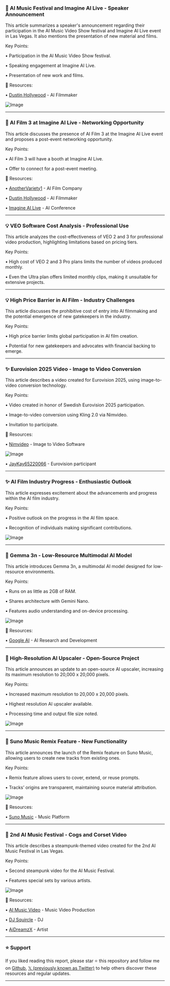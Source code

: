 ### 🤖 AI Music Festival and Imagine AI Live - Speaker Announcement

This article summarizes a speaker's announcement regarding their participation in the AI Music Video Show festival and Imagine AI Live event in Las Vegas.  It also mentions the presentation of new material and films.


Key Points:

• Participation in the AI Music Video Show festival.

• Speaking engagement at Imagine AI Live.

• Presentation of new work and films.



🔗 Resources:

• [Dustin Hollywood](https://x.com/dustinhollywood) - AI Filmmaker

![Image](https://pbs.twimg.com/amplify_video_thumb/1925125588630605824/img/zOLfc8_vkzC4NpO_.jpg)


---
### 🤖 AI Film 3 at Imagine AI Live - Networking Opportunity

This article discusses the presence of AI Film 3 at the Imagine AI Live event and proposes a post-event networking opportunity.


Key Points:

• AI Film 3 will have a booth at Imagine AI Live.

• Offer to connect for a post-event meeting.



🔗 Resources:

• [AnotherVariety1](https://x.com/AnotherVariety1) -  AI Film Company

• [Dustin Hollywood](https://x.com/dustinhollywood) - AI Filmmaker

• [Imagine AI Live](https://x.com/ImagineAILive) - AI Conference


---
### 💡 VEO Software Cost Analysis - Professional Use

This article analyzes the cost-effectiveness of VEO 2 and 3 for professional video production, highlighting limitations based on pricing tiers.


Key Points:

• High cost of VEO 2 and 3 Pro plans limits the number of videos produced monthly.

• Even the Ultra plan offers limited monthly clips, making it unsuitable for extensive projects.


---
### 💡 High Price Barrier in AI Film - Industry Challenges

This article discusses the prohibitive cost of entry into AI filmmaking and the potential emergence of new gatekeepers in the industry.


Key Points:

• High price barrier limits global participation in AI film creation.

• Potential for new gatekeepers and advocates with financial backing to emerge.



---
### ✨ Eurovision 2025 Video - Image to Video Conversion

This article describes a video created for Eurovision 2025, using image-to-video conversion technology.


Key Points:

• Video created in honor of Swedish Eurovision 2025 participation.

• Image-to-video conversion using Kling 2.0 via Nimvideo.

• Invitation to participate.


🔗 Resources:

• [Nimvideo](https://x.com/nimvideo) - Image to Video Software

![Image](https://pbs.twimg.com/amplify_video_thumb/1925325784404705280/img/j7u_eljZWfDo7-Po.jpg)

• [JayKay65220066](https://x.com/JayKay65220066) -  Eurovision participant


---
### ✨ AI Film Industry Progress - Enthusiastic Outlook

This article expresses excitement about the advancements and progress within the AI film industry.


Key Points:

• Positive outlook on the progress in the AI film space.

• Recognition of individuals making significant contributions.


![Image](https://pbs.twimg.com/amplify_video_thumb/1925302886042390528/img/3CZYIJHdkoiZGgHu.jpg)


---
### 🤖 Gemma 3n - Low-Resource Multimodal AI Model

This article introduces Gemma 3n, a multimodal AI model designed for low-resource environments.


Key Points:

• Runs on as little as 2GB of RAM.

• Shares architecture with Gemini Nano.

• Features audio understanding and on-device processing.


![Image](https://pbs.twimg.com/amplify_video_thumb/1924959064015896576/img/pFzmgnkj_lH8krdJ.jpg)

🔗 Resources:

• [Google AI](https://x.com/GoogleAI) - AI Research and Development


---
### 🤖 High-Resolution AI Upscaler - Open-Source Project

This article announces an update to an open-source AI upscaler, increasing its maximum resolution to 20,000 x 20,000 pixels.


Key Points:

• Increased maximum resolution to 20,000 x 20,000 pixels.

• Highest resolution AI upscaler available.

• Processing time and output file size noted.


![Image](https://pbs.twimg.com/amplify_video_thumb/1925111847553785856/img/p879M8LEvnCODzRK.jpg)


---
### 🚀 Suno Music Remix Feature - New Functionality

This article announces the launch of the Remix feature on Suno Music, allowing users to create new tracks from existing ones.


Key Points:

• Remix feature allows users to cover, extend, or reuse prompts.

• Tracks’ origins are transparent, maintaining source material attribution.


![Image](https://pbs.twimg.com/amplify_video_thumb/1925246827751694336/img/8fxhB6HjzgI3t6EY.jpg)

🔗 Resources:

• [Suno Music](https://x.com/SunoMusic) - Music Platform


---
### 🤖 2nd AI Music Festival - Cogs and Corset Video

This article describes a steampunk-themed video created for the 2nd AI Music Festival in Las Vegas.


Key Points:

• Second steampunk video for the AI Music Festival.

• Features special sets by various artists.



![Image](https://pbs.twimg.com/amplify_video_thumb/1925225115115040772/img/Rdqh3HmSHiWdruOb.jpg)

🔗 Resources:

• [AI Music Video](https://x.com/aimusicvideo) - Music Video Production

• [DJ Squircle](https://x.com/djsquircle) - DJ

• [AiDreamzX](https://x.com/AiDreamzX) - Artist


---

### ⭐️ Support

If you liked reading this report, please star ⭐️ this repository and follow me on [Github](https://github.com/Drix10), [𝕏 (previously known as Twitter)](https://x.com/DRIX_10_) to help others discover these resources and regular updates.

---